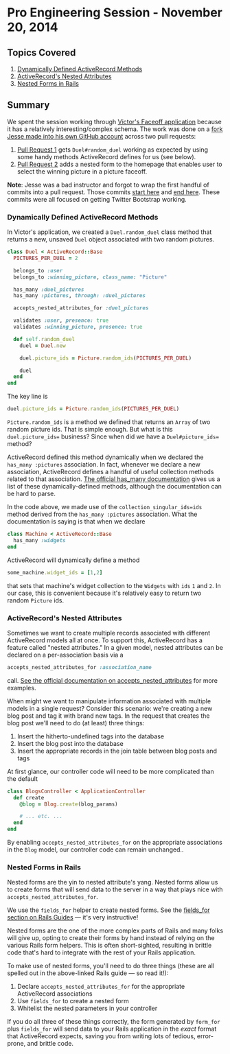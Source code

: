 # Pro Engineering Session - November 20, 2014

## Topics Covered

1. [Dynamically Defined ActiveRecord Methods](#dynamically-defined-activerecord-methods)
2. [ActiveRecord's Nested Attributes](#activerecords-nested-attributes)
3. [Nested Forms in Rails](#nested-forms-in-rails)

## Summary

We spent the session working through [Victor's Faceoff application](https://github.com/victorpearson/faceoff) because it has a relatively interesting/complex schema.  The work was done on a [fork Jesse made into his own GitHub account](http://github.com/jfarmer/faceoff) across two pull requests:

1. [Pull Request 1](https://github.com/jfarmer/faceoff/pull/1) gets `Duel#random_duel` working as expected by using some handy methods ActiveRecord defines for us (see below).
2. [Pull Request 2](https://github.com/jfarmer/faceoff/pull/2) adds a nested form to the homepage that enables user to select the winning picture in a picture faceoff.

**Note**: Jesse was a bad instructor and forgot to wrap the first handful of commits into a pull request.  Those commits [start here](https://github.com/jfarmer/faceoff/commit/24014b492d38e24bd63a5415d594317bdbea18f5) and [end here](https://github.com/jfarmer/faceoff/commit/35d811ce4ecc973225efb12b321da85b6e6bb422).  These commits were all focused on getting Twitter Bootstrap working.

### Dynamically Defined ActiveRecord Methods

In Victor's application, we created a `Duel.random_duel` class method that returns a new, unsaved `Duel` object associated with two random pictures.

```ruby
class Duel < ActiveRecord::Base
  PICTURES_PER_DUEL = 2

  belongs_to :user
  belongs_to :winning_picture, class_name: "Picture"

  has_many :duel_pictures
  has_many :pictures, through: :duel_pictures

  accepts_nested_attributes_for :duel_pictures

  validates :user, presence: true
  validates :winning_picture, presence: true

  def self.random_duel
    duel = Duel.new

    duel.picture_ids = Picture.random_ids(PICTURES_PER_DUEL)

    duel
  end
end
```

The key line is

```ruby
duel.picture_ids = Picture.random_ids(PICTURES_PER_DUEL)
```

`Picture.random_ids` is a method we defined that returns an `Array` of two random picture ids.  That is simple enough.  But what is this `duel.picture_ids=` business?  Since when did we have a `Duel#picture_ids=` method?

ActiveRecord defined this method dynamically when we declared the `has_many :pictures` association.  In fact, whenever we declare a new association, ActiveRecord defines a handful of useful collection methods related to that association.  [The official has_many documentation](http://api.rubyonrails.org/classes/ActiveRecord/Associations/ClassMethods.html#method-i-has_many) gives us a list of these dynamically-defined methods, although the documentation can be hard to parse.

In the code above, we made use of the `collection_singular_ids=ids` method derived from the `has_many :pictures` association.  What the documentation is saying is that when we declare

```ruby
class Machine < ActiveRecord::Base
  has_many :widgets
end
```

ActiveRecord will dynamically define a method

```ruby
some_machine.widget_ids = [1,2]
```

that sets that machine's widget collection to the `Widgets` with `ids` `1` and `2`.  In our case, this is convenient because it's relatively easy to return two random `Picture` ids.

### ActiveRecord's Nested Attributes

Sometimes we want to create multiple records associated with different ActiveRecord models all at once.  To support this, ActiveRecord has a feature called "nested attributes."  In a given model, nested attributes can be declared on a per-association basis via a

```ruby
accepts_nested_attributes_for :association_name
```

call.  [See the official documentation on accepts_nested_attributes](http://api.rubyonrails.org/classes/ActiveRecord/NestedAttributes/ClassMethods.html) for more examples.


When might we want to manipulate information associated with multiple models in a single request? Consider this scenario: we're creating a new blog post and tag it with brand new tags. In the request that creates the blog post we'll need to do (at least) three things:

1. Insert the hitherto-undefined tags into the database
2. Insert the blog post into the database
3. Insert the appropriate records in the join table between blog posts and tags

At first glance, our controller code will need to be more complicated than the default

```ruby
class BlogsController < ApplicationController
  def create
    @blog = Blog.create(blog_params)

    # ... etc. ...
  end
end
```

By enabling `accepts_nested_attributes_for` on the appropriate associations in the `Blog` model, our controller code can remain unchanged..

### Nested Forms in Rails

Nested forms are the yin to nested attribute's yang.  Nested forms allow us to create forms that will send data to the server in a way that plays nice with `accepts_nested_attributes_for`.

We use the `fields_for` helper to create nested forms.  See the [fields_for section on Rails Guides](http://guides.rubyonrails.org/form_helpers.html#nested-forms) — it's very instructive!

Nested forms are the one of the more complex parts of Rails and many folks will give up, opting to create their forms by hand instead of relying on the various Rails form helpers.  This is often short-sighted, resulting in brittle code that's hard to integrate with the rest of your Rails application.

To make use of nested forms, you'll need to do three things (these are all spelled out in the above-linked Rails guide — so read it!):

1. Declare `accepts_nested_attributes_for` for the appropriate ActiveRecord associations
2. Use `fields_for` to create a nested form
3. Whitelist the nested parameters in your controller

If you do all three of these things correctly, the form generated by `form_for` plus `fields_for` will send data to your Rails application in the _exact_ format that ActiveRecord expects, saving you from writing lots of tedious, error-prone, and brittle code.
